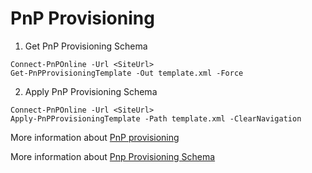 # PnP Provisioning

1. Get PnP Provisioning Schema

``` PoweShell
Connect-PnPOnline -Url <SiteUrl>
Get-PnPProvisioningTemplate -Out template.xml -Force
```
2. Apply PnP Provisioning Schema

``` PoweShell
Connect-PnPOnline -Url <SiteUrl>
Apply-PnPProvisioningTemplate -Path template.xml -ClearNavigation
```

More information about [PnP provisioning](https://docs.microsoft.com/en-us/sharepoint/dev/solution-guidance/introducing-the-pnp-provisioning-engine)

More information about [Pnp Provisioning Schema](https://github.com/SharePoint/PnP-Provisioning-Schema/blob/master/ProvisioningSchema-2019-09.md) 